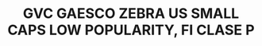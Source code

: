 ---
layout: fund
title: GVC GAESCO ZEBRA US SMALL CAPS LOW POPULARITY, FI CLASE P
isin: ES0164839039
---